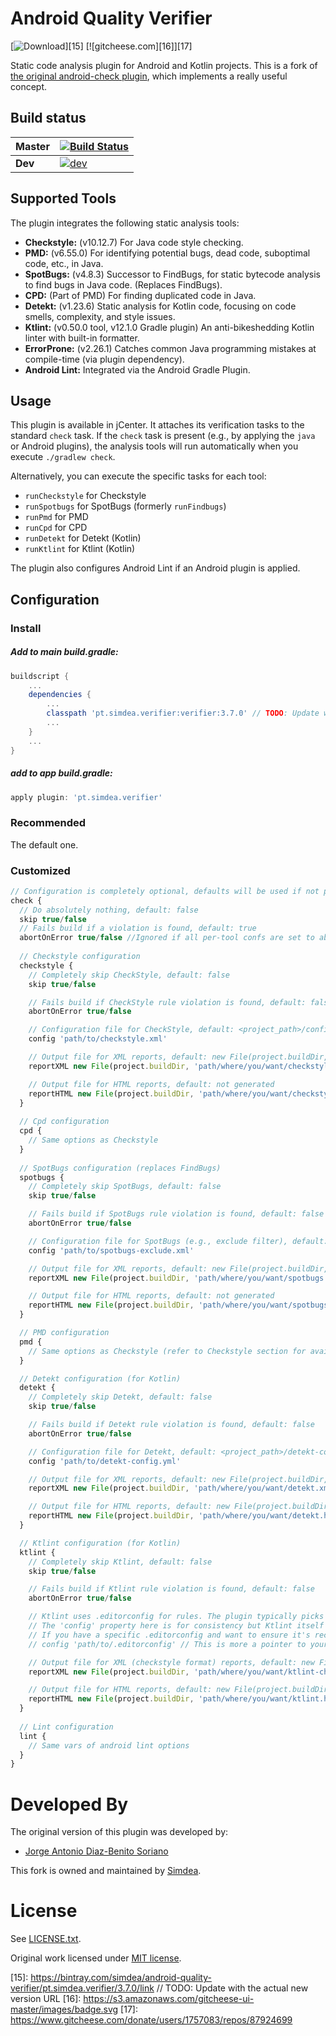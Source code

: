 Android Quality Verifier
===============
[![Download][14]][15] [![gitcheese.com][16]][17]

Static code analysis plugin for Android and Kotlin projects.
This is a fork of [the original android-check plugin][1], which implements a really useful concept.

Build status
------------

| Master   | [![Build Status][11]][13] |
|----------|-------------|
| **Dev** | [![dev][12]][13] |

Supported Tools
---------------
The plugin integrates the following static analysis tools:

*   **Checkstyle:** (v10.12.7) For Java code style checking.
*   **PMD:** (v6.55.0) For identifying potential bugs, dead code, suboptimal code, etc., in Java.
*   **SpotBugs:** (v4.8.3) Successor to FindBugs, for static bytecode analysis to find bugs in Java code. (Replaces FindBugs).
*   **CPD:** (Part of PMD) For finding duplicated code in Java.
*   **Detekt:** (v1.23.6) Static analysis for Kotlin code, focusing on code smells, complexity, and style issues.
*   **Ktlint:** (v0.50.0 tool, v12.1.0 Gradle plugin) An anti-bikeshedding Kotlin linter with built-in formatter.
*   **ErrorProne:** (v2.26.1) Catches common Java programming mistakes at compile-time (via plugin dependency).
*   **Android Lint:** Integrated via the Android Gradle Plugin.

Usage
-----
This plugin is available in jCenter. It attaches its verification tasks to the standard `check` task. If the `check` task is present (e.g., by applying the `java` or Android plugins), the analysis tools will run automatically when you execute `./gradlew check`.

Alternatively, you can execute the specific tasks for each tool:
*   `runCheckstyle` for Checkstyle
*   `runSpotbugs` for SpotBugs (formerly `runFindbugs`)
*   `runPmd` for PMD
*   `runCpd` for CPD
*   `runDetekt` for Detekt (Kotlin)
*   `runKtlint` for Ktlint (Kotlin)

The plugin also configures Android Lint if an Android plugin is applied.

Configuration
-------------

### Install

##### Add to main build.gradle:
```gradle
buildscript {
    ...
    dependencies {
        ...
        classpath 'pt.simdea.verifier:verifier:3.7.0' // TODO: Update with the actual new version
        ...
    }
    ...
}
```

##### add to app build.gradle:
```gradle
apply plugin: 'pt.simdea.verifier'
```
### Recommended

The default one.

### Customized

```js
// Configuration is completely optional, defaults will be used if not present
check {
  // Do absolutely nothing, default: false
  skip true/false
  // Fails build if a violation is found, default: true
  abortOnError true/false //Ignored if all per-tool confs are set to abortOnError false (see below)
  
  // Checkstyle configuration
  checkstyle {
    // Completely skip CheckStyle, default: false
    skip true/false

    // Fails build if CheckStyle rule violation is found, default: false
    abortOnError true/false

    // Configuration file for CheckStyle, default: <project_path>/config/checkstyle.xml, if non-existent then <project_path>/<module_path>/config/checkstyle.xml, if non-existent then plugin/src/main/resources/checkstyle/conf-default.xml
    config 'path/to/checkstyle.xml'

    // Output file for XML reports, default: new File(project.buildDir, 'outputs/checkstyle/checkstyle.xml')
    reportXML new File(project.buildDir, 'path/where/you/want/checkstyle.xml')

    // Output file for HTML reports, default: not generated
    reportHTML new File(project.buildDir, 'path/where/you/want/checkstyle.html')
  }
  
  // Cpd configuration
  cpd {
    // Same options as Checkstyle
  }
  
  // SpotBugs configuration (replaces FindBugs)
  spotbugs {
    // Completely skip SpotBugs, default: false
    skip true/false

    // Fails build if SpotBugs rule violation is found, default: false
    abortOnError true/false

    // Configuration file for SpotBugs (e.g., exclude filter), default: <project_path>/config/spotbugs.xml (or findbugs.xml for backward compatibility), if non-existent then plugin/src/main/resources/findbugs/conf-default.xml
    config 'path/to/spotbugs-exclude.xml'

    // Output file for XML reports, default: new File(project.buildDir, 'outputs/spotbugs/spotbugs.xml')
    reportXML new File(project.buildDir, 'path/where/you/want/spotbugs.xml')

    // Output file for HTML reports, default: not generated
    reportHTML new File(project.buildDir, 'path/where/you/want/spotbugs.html')
  }

  // PMD configuration
  pmd {
    // Same options as Checkstyle (refer to Checkstyle section for available options like skip, abortOnError, config, reportXML, reportHTML)
  }

  // Detekt configuration (for Kotlin)
  detekt {
    // Completely skip Detekt, default: false
    skip true/false

    // Fails build if Detekt rule violation is found, default: false
    abortOnError true/false

    // Configuration file for Detekt, default: <project_path>/detekt-config.yml or <module_path>/detekt-config.yml, if non-existent then plugin/src/main/resources/detekt/conf-default.yml
    config 'path/to/detekt-config.yml'

    // Output file for XML reports, default: new File(project.buildDir, 'outputs/detekt/detekt.xml')
    reportXML new File(project.buildDir, 'path/where/you/want/detekt.xml')

    // Output file for HTML reports, default: new File(project.buildDir, 'outputs/detekt/detekt.html')
    reportHTML new File(project.buildDir, 'path/where/you/want/detekt.html')
  }

  // Ktlint configuration (for Kotlin)
  ktlint {
    // Completely skip Ktlint, default: false
    skip true/false

    // Fails build if Ktlint rule violation is found, default: false
    abortOnError true/false

    // Ktlint uses .editorconfig for rules. The plugin typically picks up .editorconfig from the project root.
    // The 'config' property here is for consistency but Ktlint itself doesn't use a single XML config file like Checkstyle.
    // If you have a specific .editorconfig and want to ensure it's recognized (though usually automatic):
    // config 'path/to/.editorconfig' // This is more a pointer to your .editorconfig if not at root.

    // Output file for XML (checkstyle format) reports, default: new File(project.buildDir, 'outputs/ktlint/ktlint-checkstyle-report.xml')
    reportXML new File(project.buildDir, 'path/where/you/want/ktlint-checkstyle.xml')

    // Output file for HTML reports, default: new File(project.buildDir, 'outputs/ktlint/ktlint-html-report.html')
    reportHTML new File(project.buildDir, 'path/where/you/want/ktlint.html')
  }
  
  // Lint configuration
  lint {
    // Same vars of android lint options
  }
}
```

Developed By
============

The original version of this plugin was developed by:

  - [Jorge Antonio Diaz-Benito Soriano][9]

This fork is owned and maintained by [Simdea][2].

License
=======

See [LICENSE.txt][7].

Original work licensed under [MIT license][8].

[1]: https://github.com/stoyicker/android-check-2
[2]: http://simdea.pt/
[3]: http://checkstyle.sourceforge.net/
[4]: http://findbugs.sourceforge.net/
[5]: https://pmd.github.io/pmd-5.7.0/usage/cpd-usage.html
[6]: https://pmd.github.io/
[7]: LICENSE.txt
[8]: https://github.com/noveogroup/android-check/blob/master/LICENSE.txt
[9]: https://www.linkedin.com/in/jorgediazbenitosoriano
[10]: https://spotbugs.github.io
[11]: https://travis-ci.org/Simdea/android-quality-verifier.svg?branch=master
[12]: https://travis-ci.org/Simdea/android-quality-verifier.svg?branch=dev
[13]: https://travis-ci.org/Simdea/android-quality-verifier
[14]: https://api.bintray.com/packages/simdea/android-quality-verifier/pt.simdea.verifier/images/download.svg?version=3.7.0 
[15]: https://bintray.com/simdea/android-quality-verifier/pt.simdea.verifier/3.7.0/link // TODO: Update with the actual new version URL
[16]: https://s3.amazonaws.com/gitcheese-ui-master/images/badge.svg
[17]: https://www.gitcheese.com/donate/users/1757083/repos/87924699

[SpotBugs]: https://spotbugs.github.io/
[Detekt]: https://detekt.dev/
[Ktlint]: https://ktlint.github.io/